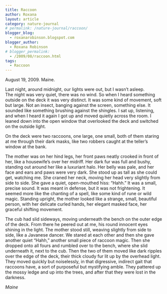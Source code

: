 ```yaml
---
title: Raccoon
author: Roxana
layout: article
category: nature-journal
# permalink: /nature-journal/raccoon/
blogger_blog:
  - roxanarobinson.blogspot.com
blogger_author:
  - Roxana Robinson
# blogger_permalink:
  - /2009/08/raccoon.html
tags:
  - Raccoon
---
```

August 19, 2009. Maine.

Last night, around midnight, our lights were out, but I wasn&#8217;t asleep.  
The night was very quiet, there was no wind. So when I heard something outside on the deck it was very distinct. It was some kind of movement, soft but large. Not an insect, banging against the screen, something else. It sounded like something brushing against the shingles. I sat up, listening, and when I heard it again I got up and moved quietly across the room. I leaned down into the open window that overlooked the deck and switched on the outside light.

On the deck were two raccoons, one large, one small, both of them staring at me through their dark masks, like two robbers caught at the teller&#8217;s window at the bank.

The mother was on her hind legs, her front paws neatly crooked in front of her, like a housewife&#8217;s over her midriff. Her dark fur was full and bushy, standing out around her like a luxuriant halo. Her belly was pale, and her face and ears and paws were very dark. She stood up as tall as she could get, watching me. She craned her neck, moving her head very slightly from side to side. She gave a quiet, open-mouthed hiss: &#8220;Hahh.&#8221; It was a small, precise sound. It was meant in defense, but it was not frightening. It seemed more like the chanting of a spell, like some kind of rune or wild magic. Standing upright, the mother looked like a strange, small, beautiful person, with her delicate curled hands, her elegant masked face, her graceful shifting movement.

The cub had slid sideways, moving underneath the bench on the outer edge of the deck. From there he peered out at me, his round innocent eyes shining in the light. The mother stood still, weaving slightly from side to side, like a Javanese dancer. We stared at each other and then she gave another quiet &#8220;Hahh,&#8221; another small piece of raccoon magic. Then she dropped onto all fours and rumbled over to the bench, where she slid underneath it, next to the cub. Then the two of them moved like dark ripples over the edge of the deck, their thick cloudy fur lit up by the overhead light. They moved quickly but noiselessly, in that digressive, indirect gait that raccoons have, a sort of purposeful but mystifying amble. They pattered up the mossy ledge and up into the trees, and after that they were lost in the darkness.  
<!-- August, 2009 --> 

*Maine*